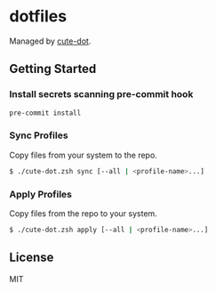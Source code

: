 # dotfiles

Managed by [cute-dot](https://github.com/QuarticCat/cute-dot).

## Getting Started

### Install secrets scanning pre-commit hook

```bash
pre-commit install
```

### Sync Profiles

Copy files from your system to the repo.

```bash
$ ./cute-dot.zsh sync [--all | <profile-name>...]
```

### Apply Profiles

Copy files from the repo to your system.

```bash
$ ./cute-dot.zsh apply [--all | <profile-name>...]
```

## License

MIT
